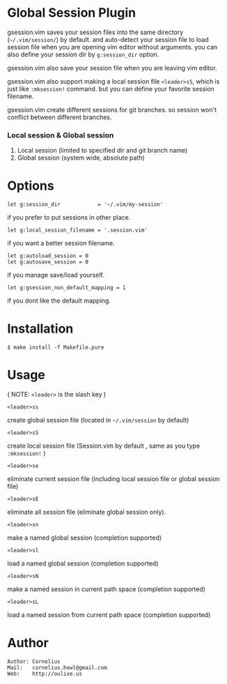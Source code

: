 Global Session Plugin
============================================
gsession.vim saves your session files into the same directory (`~/.vim/session/`)
by default.  and auto-detect your session file to load session file when you
are opening vim editor without arguments. you can also define your session dir
by `g:session_dir` option.

gsession.vim also save your session file when you are leaving vim editor.

gsession.vim also support making a local session file `<leader>sS`, which is
just like `:mksession!` command. but you can define your favorite session
filename.

gsession.vim create different sessions for git branches. so session won't conflict 
between different branches.

### Local session & Global session

1. Local session (limited to specified dir and git branch name)
2. Global session (system wide, absolute path)

Options
=======

    let g:session_dir            = '~/.vim/my-session'

if you prefer to put sessions in other place.

    let g:local_session_filename = '.session.vim'

if you want a better session filename.

    let g:autoload_session = 0
    let g:autosave_session = 0

if you manage save/load yourself.

    let g:gsession_non_default_mapping = 1

if you dont like the default mapping.

Installation
============

    $ make install -f Makefile.pure

Usage
=======
( NOTE: `<leader>` is the slash key )

    <leader>ss    

create global session file (located in `~/.vim/session` by default)

    <leader>sS    

create local session file (Session.vim by default , same as you type
`:mksession!` )

    <leader>se

eliminate current session file (including local session file or global session
file)

    <leader>sE

eliminate all session file (eliminate global session only).

    <leader>sn

make a named global session (completion supported)

    <leader>sl

load a named global session (completion supported)


    <leader>sN

make a named session in current path space (completion supported)


    <leader>sL

load a named session from current path space (completion supported)


Author
======

    Author: Cornelius
    Mail:   cornelius.howl@gmail.com
    Web:    http://oulixe.us
